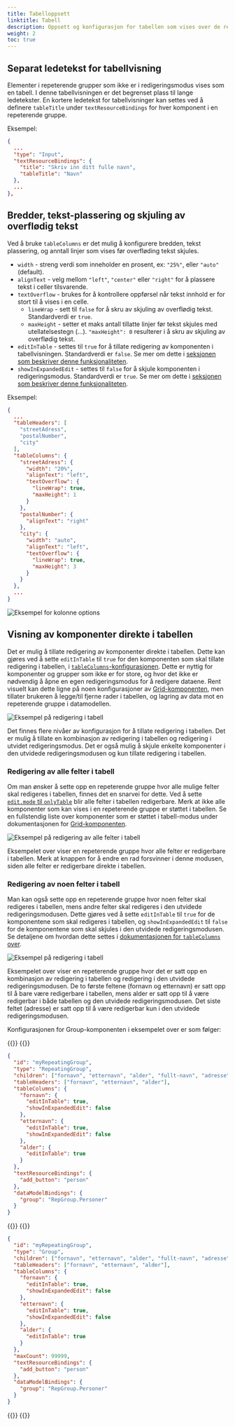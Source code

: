 ```yaml
---
title: Tabelloppsett
linktitle: Tabell
description: Oppsett og konfigurasjon for tabellen som vises over de repeterende gruppene
weight: 2
toc: true
---
```


## Separat ledetekst for tabellvisning

Elementer i repeterende grupper som ikke er i redigeringsmodus vises som en tabell. I denne tabellvisningen er det begrenset plass til lange ledetekster. En kortere ledetekst for tabellvisninger kan settes ved å definere `tableTitle` under `textResourceBindings` for hver komponent i en repeterende gruppe.

Eksempel:

```json
{
  ...
  "type": "Input",
  "textResourceBindings": {
    "title": "Skriv inn ditt fulle navn",
    "tableTitle": "Navn"
  },
  ...
},
```

## Bredder, tekst-plassering og skjuling av overflødig tekst

Ved å bruke `tableColumns` er det mulig å konfigurere bredden, tekst plassering, og anntall linjer som vises før overfløding tekst skjules.

- `width` - streng verdi som inneholder en prosent, ex: `"25%"`, eller `"auto"` (default).
- `alignText` - velg mellom `"left"`, `"center"` eller `"right"` for å plassere tekst i celler tilsvarende.
- `textOverflow` - brukes for å kontrollere oppførsel når tekst innhold er for stort til å vises i en celle.
    - `lineWrap` - sett til `false` for å skru av skjuling av overflødig tekst. Standardverdi er `true`.
    - `maxHeight` - setter et maks antall tillatte linjer før tekst skjules med utellatelsestegn (...). `"maxHeight": 0` resulterer i å skru av skjuling av overflødig tekst.
- `editInTable` - settes til `true` for å tillate redigering av komponenten i tabellvisningen. Standardverdi er `false`. Se mer om dette i [seksjonen som beskriver denne funksjonaliteten](#).
- `showInExpandedEdit` - settes til `false` for å skjule komponenten i redigeringsmodus. Standardverdi er `true`. Se mer om dette i [seksjonen som beskriver denne funksjonaliteten](#).

Eksempel:

```json
{
  ...
  "tableHeaders": [
    "streetAdress",
    "postalNumber",
    "city"
  ],
  "tableColumns": {
    "streetAdress": {
      "width": "20%",
      "alignText": "left",
      "textOverflow": {
        "lineWrap": true, 
        "maxHeight": 1
      }
    },
    "postalNumber": {
      "alignText": "right"
    },
    "city": {
      "width": "auto",
      "alignText": "left",
      "textOverflow": {
        "lineWrap": true,
        "maxHeight": 3
      }
    }
  },
  ...
}
```

![Eksempel for kolonne options](column-options-example.png "Eksempel for kolonne options")

## Visning av komponenter direkte i tabellen

Det er mulig å tillate redigering av komponenter direkte i tabellen. Dette kan gjøres ved å
sette `editInTable` til `true` for den komponenten som skal tillate redigering i tabellen, i [`tableColumns`-konfigurasjonen](#bredder-tekst-plassering-og-skjuling-av-overflødig-tekst). Dette er nyttig for komponenter og grupper som ikke er for
store, og hvor det ikke er nødvendig å åpne en egen redigeringsmodus for å redigere dataene. Rent visuelt kan dette
ligne på noen konfigurasjoner av [Grid-komponenten](../../../../components/grid), men tillater brukeren å legge/til
fjerne rader i tabellen, og lagring av data mot en repeterende gruppe i datamodellen.

![Eksempel på redigering i tabell](components-in-table.png "Eksempel på redigering i tabell")

Det finnes flere nivåer av konfigurasjon for å tillate redigering i tabellen. Det er mulig å tillate en kombinasjon
av redigering i tabellen og redigering i utvidet redigeringsmodus. Det er også mulig å skjule enkelte komponenter i
den utvidede redigeringsmodusen og kun tillate redigering i tabellen.

### Redigering av alle felter i tabell
Om man ønsker å sette opp en repeterende gruppe hvor alle mulige felter skal redigeres i tabellen, finnes det en snarvei
for dette. Ved å sette [`edit.mode` til `onlyTable`](../edit#mode) blir alle felter i tabellen redigerbare. Merk at ikke alle komponenter
som kan vises i en repeterende gruppe er støttet i tabellen.
Se en fullstendig liste over komponenter som er støttet i tabell-modus under
dokumentasjonen for [Grid-komponenten](../../../../components/grid).

![Eksempel på redigering av alle felter i tabell](only-editing-in-table.gif "Eksempel")

Eksempelet over viser en repeterende gruppe hvor alle felter er redigerbare i tabellen. Merk at knappen for å endre
en rad forsvinner i denne modusen, siden alle felter er redigerbare direkte i tabellen.

### Redigering av noen felter i tabell
Man kan også sette opp en repeterende gruppe hvor noen felter skal redigeres i tabellen, mens andre felter skal redigeres
i den utvidede redigeringsmodusen. Dette gjøres ved å sette `editInTable` til `true` for de komponentene som skal
redigeres i tabellen, og `showInExpandedEdit` til `false` for de komponentene som skal skjules i den utvidede
redigeringsmodusen. Se detaljene om hvordan dette
settes i [dokumentasjonen for `tableColumns` over](#bredder-tekst-plassering-og-skjuling-av-overflødig-tekst).

![Eksempel på redigering i tabell](mixed-editing.gif "Eksempel")

Eksempelet over viser en repeterende gruppe hvor det er satt opp en kombinasjon av redigering i tabellen og redigering i
den utvidede redigeringsmodusen. De to første feltene (fornavn og etternavn) er satt opp til å bare være redigerbare i
tabellen, mens alder er satt opp til å være redigerbar i både tabellen og den utvidede redigeringsmodusen. Det siste
feltet (adresse) er satt opp til å være redigerbar kun i den utvidede redigeringsmodusen.

Konfigurasjonen for Group-komponenten i eksempelet over er som følger:

{{<content-version-selector classes="border-box">}}
{{<content-version-container version-label="v4 (App Frontend)">}}

```json
{
  "id": "myRepeatingGroup",
  "type": "RepeatingGroup",
  "children": ["fornavn", "etternavn", "alder", "fullt-navn", "adresse"],
  "tableHeaders": ["fornavn", "etternavn", "alder"],
  "tableColumns": {
    "fornavn": {
      "editInTable": true,
      "showInExpandedEdit": false
    },
    "etternavn": {
      "editInTable": true,
      "showInExpandedEdit": false
    },
    "alder": {
      "editInTable": true
    }
  },
  "textResourceBindings": {
    "add_button": "person"
  },
  "dataModelBindings": {
    "group": "RepGroup.Personer"
  }
}
```

{{</content-version-container >}}
{{<content-version-container version-label="v3 (App Frontend)">}}

```json
{
  "id": "myRepeatingGroup",
  "type": "Group",
  "children": ["fornavn", "etternavn", "alder", "fullt-navn", "adresse"],
  "tableHeaders": ["fornavn", "etternavn", "alder"],
  "tableColumns": {
    "fornavn": {
      "editInTable": true,
      "showInExpandedEdit": false
    },
    "etternavn": {
      "editInTable": true,
      "showInExpandedEdit": false
    },
    "alder": {
      "editInTable": true
    }
  },
  "maxCount": 99999,
  "textResourceBindings": {
    "add_button": "person"
  },
  "dataModelBindings": {
    "group": "RepGroup.Personer"
  }
}
```

{{</content-version-container>}}
{{</content-version-selector>}}
